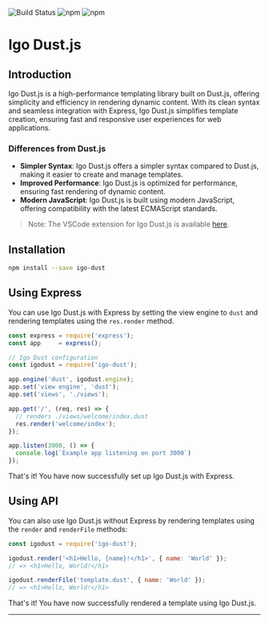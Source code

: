 ![Build Status](https://github.com/igocreate/igo-dust/actions/workflows/node.js.yml/badge.svg) ![npm](https://img.shields.io/badge/version-0.3.5-0879BA) ![npm](https://img.shields.io/npm/dt/igo-dust)


# Igo Dust.js 

## Introduction

Igo Dust.js is a high-performance templating library built on Dust.js, offering simplicity and efficiency in rendering dynamic content. With its clean syntax and seamless integration with Express, Igo Dust.js simplifies template creation, ensuring fast and responsive user experiences for web applications.



### Differences from Dust.js

* **Simpler Syntax**: Igo Dust.js offers a simpler syntax compared to Dust.js, making it easier to create and manage templates.
* **Improved Performance**: Igo Dust.js is optimized for performance, ensuring fast rendering of dynamic content.
* **Modern JavaScript**: Igo Dust.js is built using modern JavaScript, offering compatibility with the latest ECMAScript standards.

> Note: The VSCode extension for Igo Dust.js is available [here](https://marketplace.visualstudio.com/items?itemName=IGOCREATE.igo-dust-language-support).

<!-- > Benchmark [here](https://www.example.com) -->

## Installation

```bash
npm install --save igo-dust
```

## Using Express

You can use Igo Dust.js with Express by setting the view engine to `dust` and rendering templates using the `res.render` method.

```js
const express = require('express');
const app     = express();

// Igo Dust configuration
const igodust = require('igo-dust');

app.engine('dust', igodust.engine);
app.set('view engine', 'dust');
app.set('views', './views');

app.get('/', (req, res) => {
  // renders ./views/welcome/index.dust
  res.render('welcome/index');
});

app.listen(3000, () => {
  console.log(`Example app listening on port 3000`)
});
```

That's it! You have now successfully set up Igo Dust.js with Express.


## Using API

You can also use Igo Dust.js without Express by rendering templates using the `render` and `renderFile` methods:

```js
const igodust = require('igo-dust');

igodust.render('<h1>Hello, {name}!</h1>', { name: 'World' });
// => <h1>Hello, World!</h1>

igodust.renderFile('template.dust', { name: 'World' });
// => <h1>Hello, World!</h1>
```

That's it! You have now successfully rendered a template using Igo Dust.js.



---